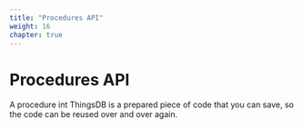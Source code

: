 ```yaml
---
title: "Procedures API"
weight: 16
chapter: true
---
```


# Procedures API

A procedure int ThingsDB is a prepared piece of code that you can save, so the code can be reused over and over again.
